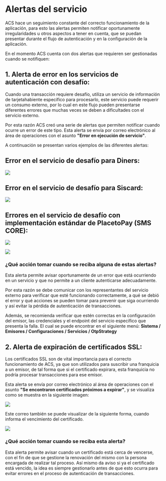 # Alertas del servicio

ACS hace un seguimiento constante del correcto funcionamiento de la aplicación, para esto las alertas permiten notificar oportunamente irregularidades u otros aspectos a tener en cuenta, que se puedan presentar durante el flujo de autenticación y en la configuración de la aplicación.

En el momento ACS cuenta con dos alertas que requieren ser gestionadas cuando se notifiquen:

## 1. Alerta de error en los servicios de autenticación con desafío:

Cuando una transacción requiere desafío, utiliza un servicio de información de tarjetahabiente específico para procesarlo, este servicio puede requerir un consumo externo, por lo cual en este flujo pueden presentarse diferentes errores que muchas veces se deben a dificultades con el servicio externo. 

Por esta razón ACS creó una serie de alertas que permiten notificar cuando ocurre un error de este tipo. Esta alerta se envía por correo electrónico al área de operaciones con el asunto **"Error en ejecución de servicio"**. 

A continuación se presentan varios ejemplos de las diferentes alertas:

## Error en el servicio de desafío para Diners:

![](https://wiki.placetopay.com/images/e/ec/Error-challenge-service.png)

## Error en el servicio de desafío para Siscard:

![](https://wiki.placetopay.com/images/3/33/Error_siscard.png)

## Errores en el servicio de desafío con implementación estándar de PlacetoPay (SMS CORE):

![](https://wiki.placetopay.com/images/a/ab/Error_servicio_ptp.png)

![](https://wiki.placetopay.com/images/f/ff/Servicio_ptp2.png)

### ¿Qué acción tomar cuando se reciba alguna de estas alertas?

Esta alerta permite avisar oportunamente de un error que está ocurriendo en un servicio y que no permite a un cliente autenticarse adecuadamente. 

Por esta razón se debe comunicar con los representantes del servicio externo para verificar que esté funcionando correctamente, a qué se debió el error y qué acciones se pueden tomar para prevenir que siga ocurriendo y así evitar la pérdida de autenticación de transacciones. 

Además, se recomienda verificar que estén correctas en la configuración del emisor, las credenciales y el endpoint del servicio específico que presenta la falla. El cual se puede encontrar en el siguiente menú: **Sistema / Emisores / Configuraciones / Servicios / OtpStrategy**

## 2. Alerta de expiración de certificados SSL:

Los certificados SSL son de vital importancia para el correcto funcionamiento de ACS, ya que son utilizados para suscribir una franquicia a un emisor, de tal forma que si el certificado expirara, esta franquicia no podría procesar transacciones para ese emisor.

Esta alerta se envía por correo electrónico al área de operaciones con el asunto **"Se encontraron certificados próximos a expirar"**, y se visualiza como se muestra en la siguiente imagen:

![](https://wiki.placetopay.com/images/2/2f/Certificate-next-to-expire.png)

Este correo también se puede visualizar de la siguiente forma, cuando informa el vencimiento del certificado.

![](https://wiki.placetopay.com/images/f/f2/Expired-certificate.png)

### ¿Qué acción tomar cuando se reciba esta alerta?

Esta alerta permite avisar cuando un certificado está cerca de vencerse, con el fin de que se gestione la renovación del mismo con la persona encargada de realizar tal proceso. Así mismo da aviso si ya el certificado está vencido, la idea es siempre gestionarlo antes de que esto ocurra para evitar errores en el proceso de autenticación de transacciones.